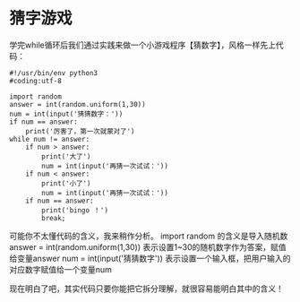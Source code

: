 # 猜字游戏

学完while循环后我们通过实践来做一个小游戏程序【猜数字】，风格一样先上代码：  

```
#!/usr/bin/env python3
#coding:utf-8

import random	
answer = int(random.uniform(1,30))	  
num = int(input('猜猜数字：'))	
if num == answer:
	print('厉害了，第一次就蒙对了')
while num != answer:
	if num > answer:
		print('大了')
		num = int(input('再猜一次试试：'))
	if num < answer:
		print('小了')
		num = int(input('再猜一次试试：'))
	if num == answer:
		print('bingo ！')
		break;
```

可能你不太懂代码的含义，我来稍作分析。
import random		的含义是导入随机数
answer = int(random.uniform(1,30)) 表示设置1~30的随机数字作为答案，赋值给变量answer
num = int(input('猜猜数字')) 表示设置一个输入框，把用户输入的对应数字赋值给一个变量num

现在明白了吧，其实代码只要你能把它拆分理解，就很容易能明白其中的含义！